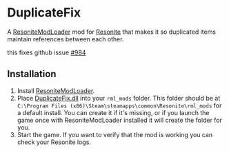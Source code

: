 # DuplicateFix

A [ResoniteModLoader](https://github.com/resonite-modding-group/ResoniteModLoader) mod for [Resonite](https://resonite.com/) that makes it so duplicated items maintain references between each other.

this fixes github issue [#984](https://github.com/Yellow-Dog-Man/Resonite-Issues/issues/984)

## Installation
1. Install [ResoniteModLoader](https://github.com/resonite-modding-group/ResoniteModLoader).
1. Place [DuplicateFix.dll](https://github.com/art0007i/DuplicateFix/releases/latest/download/DuplicateFix.dll) into your `rml_mods` folder. This folder should be at `C:\Program Files (x86)\Steam\steamapps\common\Resonite\rml_mods` for a default install. You can create it if it's missing, or if you launch the game once with ResoniteModLoader installed it will create the folder for you.
1. Start the game. If you want to verify that the mod is working you can check your Resonite logs.
